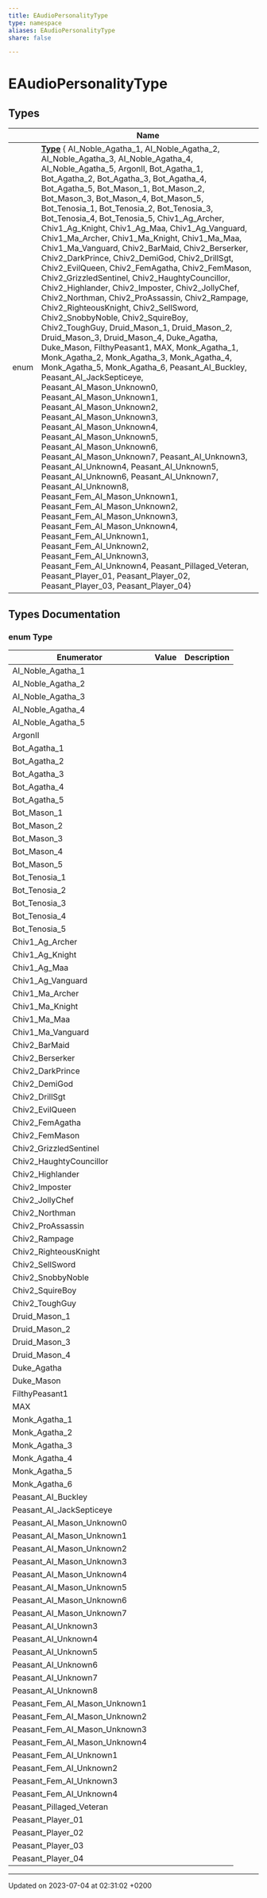 ```yaml
---
title: EAudioPersonalityType
type: namespace
aliases: EAudioPersonalityType
share: false

---
```


# EAudioPersonalityType



## Types

|                | Name           |
| -------------- | -------------- |
| enum| **[Type](/docs/SDK/Source/Namespaces/namespaceEAudioPersonalityType.md#enum-type)** { AI_Noble_Agatha_1, AI_Noble_Agatha_2, AI_Noble_Agatha_3, AI_Noble_Agatha_4, AI_Noble_Agatha_5, ArgonII, Bot_Agatha_1, Bot_Agatha_2, Bot_Agatha_3, Bot_Agatha_4, Bot_Agatha_5, Bot_Mason_1, Bot_Mason_2, Bot_Mason_3, Bot_Mason_4, Bot_Mason_5, Bot_Tenosia_1, Bot_Tenosia_2, Bot_Tenosia_3, Bot_Tenosia_4, Bot_Tenosia_5, Chiv1_Ag_Archer, Chiv1_Ag_Knight, Chiv1_Ag_Maa, Chiv1_Ag_Vanguard, Chiv1_Ma_Archer, Chiv1_Ma_Knight, Chiv1_Ma_Maa, Chiv1_Ma_Vanguard, Chiv2_BarMaid, Chiv2_Berserker, Chiv2_DarkPrince, Chiv2_DemiGod, Chiv2_DrillSgt, Chiv2_EvilQueen, Chiv2_FemAgatha, Chiv2_FemMason, Chiv2_GrizzledSentinel, Chiv2_HaughtyCouncillor, Chiv2_Highlander, Chiv2_Imposter, Chiv2_JollyChef, Chiv2_Northman, Chiv2_ProAssassin, Chiv2_Rampage, Chiv2_RighteousKnight, Chiv2_SellSword, Chiv2_SnobbyNoble, Chiv2_SquireBoy, Chiv2_ToughGuy, Druid_Mason_1, Druid_Mason_2, Druid_Mason_3, Druid_Mason_4, Duke_Agatha, Duke_Mason, FilthyPeasant1, MAX, Monk_Agatha_1, Monk_Agatha_2, Monk_Agatha_3, Monk_Agatha_4, Monk_Agatha_5, Monk_Agatha_6, Peasant_AI_Buckley, Peasant_AI_JackSepticeye, Peasant_AI_Mason_Unknown0, Peasant_AI_Mason_Unknown1, Peasant_AI_Mason_Unknown2, Peasant_AI_Mason_Unknown3, Peasant_AI_Mason_Unknown4, Peasant_AI_Mason_Unknown5, Peasant_AI_Mason_Unknown6, Peasant_AI_Mason_Unknown7, Peasant_AI_Unknown3, Peasant_AI_Unknown4, Peasant_AI_Unknown5, Peasant_AI_Unknown6, Peasant_AI_Unknown7, Peasant_AI_Unknown8, Peasant_Fem_AI_Mason_Unknown1, Peasant_Fem_AI_Mason_Unknown2, Peasant_Fem_AI_Mason_Unknown3, Peasant_Fem_AI_Mason_Unknown4, Peasant_Fem_AI_Unknown1, Peasant_Fem_AI_Unknown2, Peasant_Fem_AI_Unknown3, Peasant_Fem_AI_Unknown4, Peasant_Pillaged_Veteran, Peasant_Player_01, Peasant_Player_02, Peasant_Player_03, Peasant_Player_04} |

## Types Documentation

### enum Type

| Enumerator | Value | Description |
| ---------- | ----- | ----------- |
| AI_Noble_Agatha_1 | |   |
| AI_Noble_Agatha_2 | |   |
| AI_Noble_Agatha_3 | |   |
| AI_Noble_Agatha_4 | |   |
| AI_Noble_Agatha_5 | |   |
| ArgonII | |   |
| Bot_Agatha_1 | |   |
| Bot_Agatha_2 | |   |
| Bot_Agatha_3 | |   |
| Bot_Agatha_4 | |   |
| Bot_Agatha_5 | |   |
| Bot_Mason_1 | |   |
| Bot_Mason_2 | |   |
| Bot_Mason_3 | |   |
| Bot_Mason_4 | |   |
| Bot_Mason_5 | |   |
| Bot_Tenosia_1 | |   |
| Bot_Tenosia_2 | |   |
| Bot_Tenosia_3 | |   |
| Bot_Tenosia_4 | |   |
| Bot_Tenosia_5 | |   |
| Chiv1_Ag_Archer | |   |
| Chiv1_Ag_Knight | |   |
| Chiv1_Ag_Maa | |   |
| Chiv1_Ag_Vanguard | |   |
| Chiv1_Ma_Archer | |   |
| Chiv1_Ma_Knight | |   |
| Chiv1_Ma_Maa | |   |
| Chiv1_Ma_Vanguard | |   |
| Chiv2_BarMaid | |   |
| Chiv2_Berserker | |   |
| Chiv2_DarkPrince | |   |
| Chiv2_DemiGod | |   |
| Chiv2_DrillSgt | |   |
| Chiv2_EvilQueen | |   |
| Chiv2_FemAgatha | |   |
| Chiv2_FemMason | |   |
| Chiv2_GrizzledSentinel | |   |
| Chiv2_HaughtyCouncillor | |   |
| Chiv2_Highlander | |   |
| Chiv2_Imposter | |   |
| Chiv2_JollyChef | |   |
| Chiv2_Northman | |   |
| Chiv2_ProAssassin | |   |
| Chiv2_Rampage | |   |
| Chiv2_RighteousKnight | |   |
| Chiv2_SellSword | |   |
| Chiv2_SnobbyNoble | |   |
| Chiv2_SquireBoy | |   |
| Chiv2_ToughGuy | |   |
| Druid_Mason_1 | |   |
| Druid_Mason_2 | |   |
| Druid_Mason_3 | |   |
| Druid_Mason_4 | |   |
| Duke_Agatha | |   |
| Duke_Mason | |   |
| FilthyPeasant1 | |   |
| MAX | |   |
| Monk_Agatha_1 | |   |
| Monk_Agatha_2 | |   |
| Monk_Agatha_3 | |   |
| Monk_Agatha_4 | |   |
| Monk_Agatha_5 | |   |
| Monk_Agatha_6 | |   |
| Peasant_AI_Buckley | |   |
| Peasant_AI_JackSepticeye | |   |
| Peasant_AI_Mason_Unknown0 | |   |
| Peasant_AI_Mason_Unknown1 | |   |
| Peasant_AI_Mason_Unknown2 | |   |
| Peasant_AI_Mason_Unknown3 | |   |
| Peasant_AI_Mason_Unknown4 | |   |
| Peasant_AI_Mason_Unknown5 | |   |
| Peasant_AI_Mason_Unknown6 | |   |
| Peasant_AI_Mason_Unknown7 | |   |
| Peasant_AI_Unknown3 | |   |
| Peasant_AI_Unknown4 | |   |
| Peasant_AI_Unknown5 | |   |
| Peasant_AI_Unknown6 | |   |
| Peasant_AI_Unknown7 | |   |
| Peasant_AI_Unknown8 | |   |
| Peasant_Fem_AI_Mason_Unknown1 | |   |
| Peasant_Fem_AI_Mason_Unknown2 | |   |
| Peasant_Fem_AI_Mason_Unknown3 | |   |
| Peasant_Fem_AI_Mason_Unknown4 | |   |
| Peasant_Fem_AI_Unknown1 | |   |
| Peasant_Fem_AI_Unknown2 | |   |
| Peasant_Fem_AI_Unknown3 | |   |
| Peasant_Fem_AI_Unknown4 | |   |
| Peasant_Pillaged_Veteran | |   |
| Peasant_Player_01 | |   |
| Peasant_Player_02 | |   |
| Peasant_Player_03 | |   |
| Peasant_Player_04 | |   |









-------------------------------

Updated on 2023-07-04 at 02:31:02 +0200